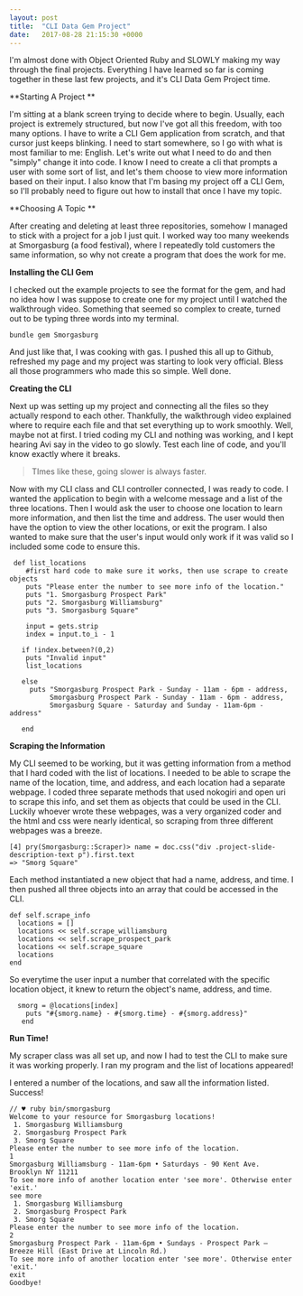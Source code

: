 ```yaml
---
layout: post
title:  "CLI Data Gem Project"
date:   2017-08-28 21:15:30 +0000
---
```



I'm almost done with Object Oriented Ruby and SLOWLY making my way through the final projects. Everything I have learned so far is coming together in these last few projects, and it's CLI Data Gem Project time. 

**Starting A Project **

I'm sitting at a blank screen trying to decide where to begin. Usually, each project is extremely structured, but now I've got all this freedom, with too many options. I have to write a CLI Gem application from scratch, and that cursor just keeps blinking. I need to start somewhere, so I go with what is most familiar to me: English. Let's write out what I need to do and then "simply" change it into code. I know I need to create a cli that prompts a user with some sort of list, and let's them choose to view more information based on their input. I also know that I'm basing my project off a CLI Gem, so I'll probably need to figure out how to install that once I have my topic. 

**Choosing A Topic **

After creating and deleting at least three repositories, somehow I managed to stick with a project for a job I just quit. I worked way too many weekends at Smorgasburg (a food festival), where I repeatedly told customers the same information, so why not create a program that does the work for me.  

**Installing the CLI Gem**

I checked out the example projects to see the format for the gem, and had no idea how I was suppose to create one for my project until I watched the walkthrough video. Something that seemed so complex to create, turned out to be typing three words into my terminal. 

`bundle gem Smorgasburg `

And just like that, I was cooking with gas. I pushed this all up to Github, refreshed my page and my project was starting to look very official. Bless all those programmers who made this so simple. Well done. 

**Creating the CLI**

Next up was setting up my project and connecting all the files so they actually respond to each other. Thankfully, the walkthrough video explained where to require each file and that set everything up to work smoothly. Well, maybe not at first. I tried coding my CLI and nothing was working, and I kept hearing Avi say in the video to go slowly. Test each line of code, and you'll know exactly where it breaks. 
> TImes like these, going slower is always faster.

Now with my CLI class and CLI controller connected, I was ready to code. I wanted the application to begin with a welcome message and a list of the three locations. Then I would ask the user to choose one location to learn more information, and then list the time and address. The user would then have the option to view the other locations, or exit the program. I also wanted to make sure that the user's input would only work if it was valid so I included some code to ensure this.


```
 def list_locations
    #first hard code to make sure it works, then use scrape to create objects
    puts "Please enter the number to see more info of the location."
    puts "1. Smorgasburg Prospect Park"
    puts "2. Smorgasburg Williamsburg"
    puts "3. Smorgasburg Square"
 
    input = gets.strip
    index = input.to_i - 1
 
   if !index.between?(0,2)
    puts "Invalid input"
    list_locations
 
   else
     puts "Smorgasburg Prospect Park - Sunday - 11am - 6pm - address,
          Smorgasburg Prospect Park - Sunday - 11am - 6pm - address,
          Smorgasburg Square - Saturday and Sunday - 11am-6pm - address"
 
   end
```

**Scraping the Information**

My CLI seemed to be working, but it was getting information from a method that I hard coded with the list of locations.
I needed to be able to scrape the name of the location, time, and address, and each location had a separate webpage. I coded three separate methods that used nokogiri and open uri to scrape this info, and set them as objects that could be used in the CLI. Luckily whoever wrote these webpages, was a very organized coder and the html and css were nearly identical, so scraping from three different webpages was a breeze. 

```
[4] pry(Smorgasburg::Scraper)> name = doc.css("div .project-slide-description-text p").first.text
=> "Smorg Square"
```
Each method instantiated a new object that had a name, address, and time. I then pushed all three objects into an array that could be accessed in the CLI. 

```
def self.scrape_info
  locations = []
  locations << self.scrape_williamsburg
  locations << self.scrape_prospect_park
  locations << self.scrape_square
  locations
end
```

So everytime the user input a number that correlated with the specific location object, it knew to return the object's name, address, and time. 

```
  smorg = @locations[index]
    puts "#{smorg.name} - #{smorg.time} - #{smorg.address}"
   end
```
**Run Time!**

My scraper class was all set up, and now I had to test the CLI to make sure it was working properly. I ran my program and the list of locations appeared!

I entered a number of the locations, and saw all the information listed. Success! 

```
// ♥ ruby bin/smorgasburg
Welcome to your resource for Smorgasburg locations!
 1. Smorgasburg Williamsburg
 2. Smorgasburg Prospect Park
 3. Smorg Square
Please enter the number to see more info of the location.
1
Smorgasburg Williamsburg - 11am-6pm • Saturdays - 90 Kent Ave. Brooklyn NY 11211
To see more info of another location enter 'see more'. Otherwise enter 'exit.'
see more
 1. Smorgasburg Williamsburg
 2. Smorgasburg Prospect Park
 3. Smorg Square
Please enter the number to see more info of the location.
2
Smorgasburg Prospect Park - 11am-6pm • Sundays - Prospect Park – Breeze Hill (East Drive at Lincoln Rd.)
To see more info of another location enter 'see more'. Otherwise enter 'exit.'
exit
Goodbye!
```




